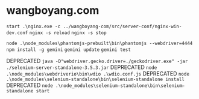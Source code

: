 wangboyang.com
==============

`start .\nginx.exe -c ../wangboyang-com/src/server-conf/nginx-win-dev.conf`
`nginx -s reload`
`nginx -s stop`

`node .\node_modules\phantomjs-prebuilt\bin\phantomjs --webdriver=4444`
`npm install -g gemini`
`gemini update`
`gemini test`

DEPRECATED `java -D"webdriver.gecko.driver=./geckodriver.exe" -jar ./selenium-server-standalone-3.5.3.jar`
DEPRECATED `node .\node_modules\webdriverio\bin\wdio .\wdio.conf.js`
DEPRECATED `node .\node_modules\selenium-standalone\bin\selenium-standalone install`
DEPRECATED `node .\node_modules\selenium-standalone\bin\selenium-standalone start`
